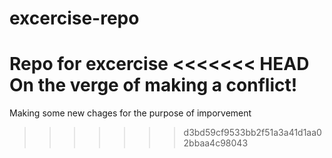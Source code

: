 # excercise-repo
Repo for excercise
<<<<<<< HEAD
On the verge of making a conflict!
=======
Making some new chages for the purpose of imporvement
>>>>>>> d3bd59cf9533bb2f51a3a41d1aa02bbaa4c98043
